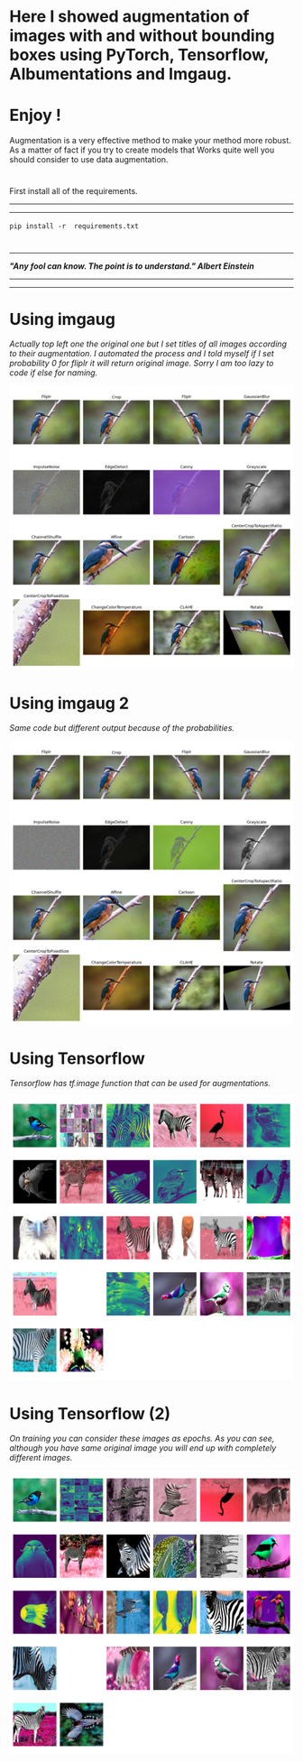 ﻿# Here I showed augmentation  of images with and without bounding boxes using PyTorch, Tensorflow, Albumentations and Imgaug. 
# Enjoy !

Augmentation is a very effective method to make your method more robust.  As a matter of fact if you try to create models that Works quite well you should consider to use data augmentation. 
#
First  install all of the requirements.
***
***
`pip install -r  requirements.txt`

#
***
**_"Any fool can know. The point is to understand." Albert Einstein_**
****
****
 

#





# Using imgaug

_Actually top left one the original one but I set titles of all images according to their augmentation. I automated the process and I told myself if I set probability  0 for fliplr it will return original image. Sorry I am too lazy to code if else for naming._ 

![Rotate](https://github.com/abdullahbas/Data-Augmentation/blob/main/augmented.png?raw=true)
##
# Using imgaug 2 

_Same code but different output because of the probabilities._





![Channel Shuff](https://github.com/abdullahbas/Data-Augmentation/blob/main/augmented2.png?raw=true)

##

# Using Tensorflow 

_Tensorflow has tf.image  function that can be used for augmentations._

![Tensorflow](https://github.com/abdullahbas/Data-Augmentation/blob/main/TFAugmented.png?raw=true)

#

# Using Tensorflow (2)

_On training you can consider these images as epochs. As you can see, although you have same original image you will end up with completely different images._

![Tensorflow 2 ](https://github.com/abdullahbas/Data-Augmentation/blob/main/TFAugmented2.png?raw=true)





